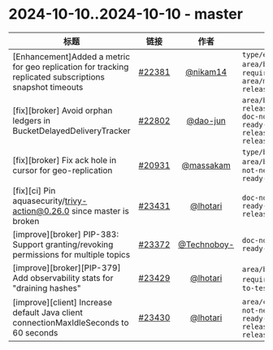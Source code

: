 # 2024-10-10..2024-10-10 - master
| 标题 | 链接 | 作者 | 标签 |
| - | :--: | :--: | - |
| [Enhancement]Added a metric for geo replication for tracking replicated subscriptions snapshot timeouts | [#22381](https://github.com/apache/pulsar/pull/22381) | [@nikam14](https://github.com/nikam14) | `type/enhancement` `area/broker` `doc-required` `area/metrics` `release/blocker`  | 
| [fix][broker] Avoid orphan ledgers in BucketDelayedDeliveryTracker | [#22802](https://github.com/apache/pulsar/pull/22802) | [@dao-jun](https://github.com/dao-jun) | `area/broker` `release/blocker` `doc-not-needed` `ready-to-test` `release/3.3.3` `release/3.0.8`  | 
| [fix][broker] Fix ack hole in cursor for geo-replication | [#20931](https://github.com/apache/pulsar/pull/20931) | [@massakam](https://github.com/massakam) | `type/bug` `area/broker` `doc-not-needed` `ready-to-test`  | 
| [fix][ci] Pin aquasecurity/trivy-action@0.26.0 since master is broken | [#23431](https://github.com/apache/pulsar/pull/23431) | [@lhotari](https://github.com/lhotari) | `doc-not-needed` `ready-to-test` `release/3.3.3`  | 
| [improve][broker] PIP-383: Support granting/revoking permissions for multiple topics | [#23372](https://github.com/apache/pulsar/pull/23372) | [@Technoboy-](https://github.com/Technoboy-) | `doc-not-needed` `ready-to-test`  | 
| [improve][broker][PIP-379] Add observability stats for "draining hashes" | [#23429](https://github.com/apache/pulsar/pull/23429) | [@lhotari](https://github.com/lhotari) | `area/broker` `doc-required` `ready-to-test`  | 
| [improve][client] Increase default Java client connectionMaxIdleSeconds to 60 seconds | [#23430](https://github.com/apache/pulsar/pull/23430) | [@lhotari](https://github.com/lhotari) | `area/client` `doc-not-needed` `ready-to-test` `release/3.3.3` `release/3.0.8`  | 
